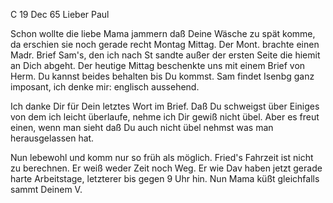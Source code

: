 C 19 Dec 65
Lieber Paul

Schon wollte die liebe Mama jammern daß Deine Wäsche zu spät komme, da erschien sie noch gerade recht Montag Mittag. Der Mont. brachte einen Madr. Brief Sam's, den ich nach St sandte außer der ersten Seite die hiemit an Dich abgeht. Der heutige Mittag beschenkte uns mit einem Brief von Herm. Du kannst beides behalten bis Du kommst. Sam findet Isenbg ganz imposant, ich denke mir: englisch aussehend.

Ich danke Dir für Dein letztes Wort im Brief. Daß Du schweigst über Einiges von dem ich leicht überlaufe, nehme ich Dir gewiß nicht übel. Aber es freut einen, wenn man sieht daß Du auch nicht übel nehmst was man herausgelassen hat.

Nun lebewohl und komm nur so früh als möglich. Fried's Fahrzeit ist nicht zu berechnen. Er weiß weder Zeit noch Weg. Er wie Dav haben jetzt gerade harte Arbeitstage, letzterer bis gegen 9 Uhr hin. Nun Mama küßt gleichfalls  sammt Deinem V.

